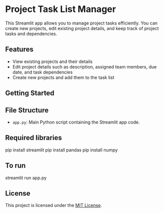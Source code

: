 # Project Task List Manager

This Streamlit app allows you to manage project tasks efficiently. You can create new projects, edit existing project details, and keep track of project tasks and dependencies.

## Features

- View existing projects and their details
- Edit project details such as description, assigned team members, due date, and task dependencies
- Create new projects and add them to the task list

## Getting Started

## File Structure
- `app.py`: Main Python script containing the Streamlit app code.

## Required libraries

pip install streamlit
pip install pandas
pip install numpy

## To run
streamlit run app.py

## License

This project is licensed under the [MIT License](LICENSE).
